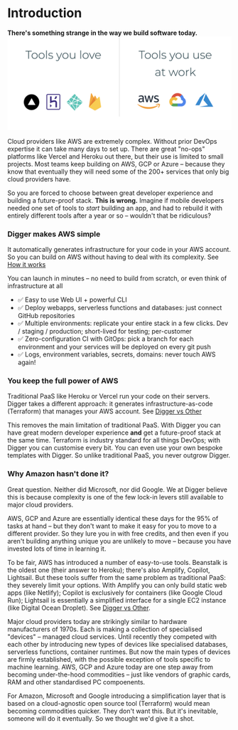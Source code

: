 # Introduction

**There's something strange in the way we build software today.**
![Tools you love: Vercel, Heroku, Firebase, Netlify; Tools you use at work: AWS, GCP, Azure](./img/tools-you-love-vs-use-at-work.png)

Cloud providers like AWS are extremely complex. Without prior DevOps expertise it can take many days to set up. There are great "no-ops" platforms like Vercel and Heroku out there, but their use is limited to small projects. Most teams keep building on AWS, GCP or Azure – because they know that eventually they will need some of the 200+ services that only big cloud providers have.

So you are forced to choose between great developer experience and building a future-proof stack. **This is wrong.** Imagine if mobile developers needed one set of tools to _start_ building an app, and had to rebuild it with entirely different tools after a year or so – wouldn't that be ridiculous?

### Digger makes AWS simple

It automatically generates infrastructure for your code in your AWS account.
So you can build on AWS without having to deal with its complexity. See [How it works](./overview/how-it-works)

You can launch in minutes – no need to build from scratch, or even think of infrastructure at all

- ✅ Easy to use Web UI + powerful CLI
- ✅ Deploy webapps, serverless functions and databases: just connect GitHub repositories
- ✅ Multiple environments: replicate your entire stack in a few clicks. Dev / staging / production; short-lived for testing; per-customer
- ✅ Zero-configuration CI with GitOps: pick a branch for each environment and your services will be deployed on every git push
- ✅ Logs, environment variables, secrets, domains: never touch AWS again!

### You keep the full power of AWS

Traditional PaaS like Heroku or Vercel run your code on their servers. Digger takes a different approach: it generates infrastructure-as-code (Terraform) that manages your AWS account. See [Digger vs Other](./overview/digger-vs-other)

This removes the main limitation of traditional PaaS. With Digger you can have great modern developer experience **and** get a future-proof stack at the same time. Terraform is industry standard for all things DevOps; with Digger you can customise every bit. You can even use your own bespoke templates with Digger. So unlike traditional PaaS, you never outgrow Digger.

### Why Amazon hasn't done it?

Great question. Neither did Microsoft, nor did Google. We at Digger believe this is because complexity is one of the few lock-in levers still available to major cloud providers.

AWS, GCP and Azure are essentially identical these days for the 95% of tasks at hand – but they don't want to make it easy for you to move to a different provider. So they lure you in with free credits, and then even if you aren't building anything unique you are unlikely to move – because you have invested lots of time in learning it.

To be fair, AWS has introduced a number of easy-to-use tools. Beanstalk is the oldest one (their answer to Heroku); there's also Amplify, Copilot, Lightsail. But these tools suffer from the same problem as traditional PaaS: they severely limit your options. With Amplify you can only build static web apps (like Netlify); Copilot is exclusively for containers (like Google Cloud Run); Lightsail is essentially a simplified interface for a single EC2 instance (like Digital Ocean Droplet). See [Digger vs Other](./overview/digger-vs-other).

Major cloud providers today are strikingly similar to hardware manufacturers of 1970s. Each is making a collection of specialised "devices" – managed cloud services. Until recently they competed with each other by introducing new types of devices like specialised databases, serverless functions, container runtimes. But now the main types of devices are firmly established, with the possible exception of tools specific to machine learning. AWS, GCP and Azure today are one step away from becoming under-the-hood commodities – just like vendors of graphic cards, RAM and other standardised PC compoenents.

For Amazon, Microsoft and Google introducing a simplification layer that is based on a cloud-agnostic open source tool (Terraform) would mean becoming commodities quicker. They don't want this. But it's inevitable, someone will do it eventually. So we thought we'd give it a shot.